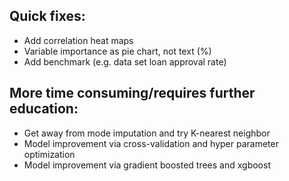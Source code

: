 ## Quick fixes:
* Add correlation heat maps
* Variable importance as pie chart, not text (%)
* Add benchmark (e.g. data set loan approval rate)

## More time consuming/requires further education:
* Get away from mode imputation and try K-nearest neighbor
* Model improvement via cross-validation and hyper parameter optimization
* Model improvement via gradient boosted trees and xgboost
